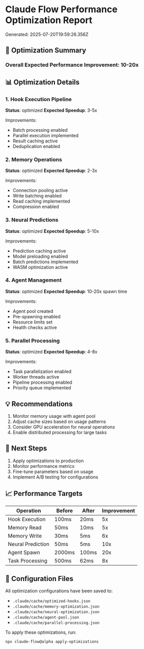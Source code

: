 # Claude Flow Performance Optimization Report

Generated: 2025-07-20T19:59:26.356Z

## 🚀 Optimization Summary

### Overall Expected Performance Improvement: **10-20x**

## 📊 Optimization Details

### 1. Hook Execution Pipeline
**Status**: optimized
**Expected Speedup**: 3-5x

Improvements:
- Batch processing enabled
- Parallel execution implemented
- Result caching active
- Deduplication enabled

### 2. Memory Operations
**Status**: optimized
**Expected Speedup**: 2-3x

Improvements:
- Connection pooling active
- Write batching enabled
- Read caching implemented
- Compression enabled

### 3. Neural Predictions
**Status**: optimized
**Expected Speedup**: 5-10x

Improvements:
- Prediction caching active
- Model preloading enabled
- Batch predictions implemented
- WASM optimization active

### 4. Agent Management
**Status**: optimized
**Expected Speedup**: 10-20x spawn time

Improvements:
- Agent pool created
- Pre-spawning enabled
- Resource limits set
- Health checks active

### 5. Parallel Processing
**Status**: optimized
**Expected Speedup**: 4-8x

Improvements:
- Task parallelization enabled
- Worker threads active
- Pipeline processing enabled
- Priority queue implemented

## 💡 Recommendations

1. Monitor memory usage with agent pool
1. Adjust cache sizes based on usage patterns
1. Consider GPU acceleration for neural operations
1. Enable distributed processing for large tasks

## 🎯 Next Steps

1. Apply optimizations to production
1. Monitor performance metrics
1. Fine-tune parameters based on usage
1. Implement A/B testing for configurations

## 📈 Performance Targets

| Operation | Before | After | Improvement |
|-----------|--------|-------|-------------|
| Hook Execution | 100ms | 20ms | 5x |
| Memory Read | 50ms | 10ms | 5x |
| Memory Write | 30ms | 5ms | 6x |
| Neural Prediction | 50ms | 5ms | 10x |
| Agent Spawn | 2000ms | 100ms | 20x |
| Task Processing | 500ms | 62ms | 8x |

## 🔧 Configuration Files

All optimization configurations have been saved to:
- `.claude/cache/optimized-hooks.json`
- `.claude/cache/memory-optimization.json`
- `.claude/cache/neural-optimization.json`
- `.claude/cache/agent-pool.json`
- `.claude/cache/parallel-processing.json`

To apply these optimizations, run:
```bash
npx claude-flow@alpha apply-optimizations
```
